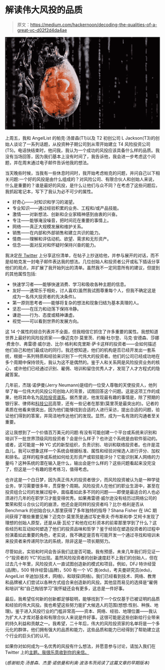 # 解读伟大风投的品质

> 原文：<https://medium.com/hackernoon/decoding-the-qualities-of-a-great-vc-d02f2d4da4ae>

![](img/8c23f9d4c86a65f43623fabd534cc179.png)

上周五，我和 AngelList 的帕克·汤普森(T1)以及 T2 初创公司 L Jackson(T3)的创始人谈论了一系列话题，从投资种子期公司到从零开始建立 T4 风险投资公司(T5)。电话快结束时，他问我，我认为一个成功的风投应该具备什么样的品质。我没有当场回答，因为我们基本上没有时间了，我告诉他，我会进一步考虑这个问题，并在周末通过电子邮件告诉他我的想法。

当天晚些时候，当我有一些休息时间时，我开始考虑帕克的问题，并问自己以下相关问题:一个好的风投是由什么组成的？对风险公司、有限合伙人和创始人来说，什么是重要的？谁是最好的风投，是什么让他们与众不同？在考虑了这些问题后，我抓起笔记本，写下了我认为必不可少的属性。

*   好奇心——对知识和学习的渴望。
*   专业知识——通过经验积累的业务、工程和/或产品技能。
*   激情——对新想法、创新和企业家精神感到由衷的兴奋。
*   专注——能够淹没噪音，把时间花在重要的事情上。
*   网络——真正大规模发展和维护关系。
*   销售——在内部和外部销售和建立共识的能力。
*   情商——理解和评估动机、欲望、需求和无形资产。
*   信念——面对反对和怀疑时保持兴奋的能力。

我决定[在 Twitter](https://twitter.com/schlaf/status/913886309562949633) 上分享这份清单，在帖子上抄送给他，并参与展开的对话，而不是给帕克发一封电子邮件表达我的想法。几位创始人和投资者公开或私下插话分享他们的观点，并扩展了我开始列出的清单。虽然我不一定同意所有的建议，但提到的其他属性包括:

*   快速学习者——能够快速消费、学习和吸收各种主题的信息。
*   友好——通常乐于相处，讨人喜欢(虽然我试图尊重每个人，但我不确定这是成为一名伟大投资者的先决条件)。
*   第一原则思考者——能够将复杂的想法和现象归结为基本真理的人。
*   坚忍——在压力和动荡下保持冷静。
*   谦逊——行为、态度或精神谦虚。
*   视觉——可以看到世界的发展方向。

这 14 个属性的综合列表并不全面，但我相信它抓住了许多重要的属性。我想知道世界上最好的风险投资家——像迈克尔·莫里茨、约翰·杜尔登、马克·安德森、莎娜·费舍尔、弗雷德·威尔逊、比尔·格利和克里斯·萨卡这样的投资者——会如何描述他们自己和他们最成功的同行。我还想知道，他们的机构是否已经开发出一套系统，根据一系列特质和经验来识别下一代伟大的投资者。他们的公司已经成功地在多个周期中保持领先，我认为这不是偶然的。鉴于人和关系网是风险投资业务的核心，或许他们已经通过识别、雇佣、培训和留住优秀人才，发现了人才方程式的隐藏答案。

几年前，杰瑞·诺伊曼(Jerry Neumann)是纽约一位受人尊敬的天使投资人，他列举了每一位伟大的风投公司创始人的背景，试图回答这个问题。这是这项工作的成果，他将其命名为[风险投资谱系](http://neuvc.com/labs/vcgenealogy/)。据杰里说，他发现最有趣的事情是，除了预期的银行家、律师和[科技公司](https://hackernoon.com/tagged/tech-company)高管，还有一些记者在那里(莫里茨是最突出的)。记者的素质在他看来很突出，因为他们能够找到合适的人进行采访，提出合适的问题，验证他们得到的答案，并简洁地传达他们的发现。显然，成为一名有效的沟通者至关重要。

这让我想到了一个价值百万美元的问题:有没有可能创建一个平台或系统来识别和培训下一批世界顶级风险投资者？会是什么样子？也许这个系统是由软件驱动的。或者，这可能是一种 YC 式的新型组织，负责识别、培训和联络投资者。也许是混血儿。我可以想象这样一个系统会根据标准、属性和经验对候选人进行评分、加权和排名。这样的程序或系统如何给无形资产或软技能评分？它能识别某人网络的力量吗？这种系统的潜在输入是什么，输出会是什么样的？这些问题看起来没完没了，但这是一个有趣的思考练习，值得考虑。

也许这是一个白日梦，因为真正伟大的投资者很少，而风险投资被认为是一种学徒业务，学习需要很多年，贯穿整个周期。风险投资人在他们的职业生涯中，甚至在投资组合公司的发展过程中，面临着如此多不同的问题——即使是最适合的人也必须进行几年的在职学习才能变得优秀。如果弗雷德·威尔逊没有经历过网络公司的繁荣和熨斗合伙公司的崩溃，他还会是同样的投资者吗？比尔·格利是否从 Benchmark 的创始合伙人那里获得了多年独特的指导？Shana Fisher 在 IAC 期间获得了哪些重要见解？迈克尔·莫里茨是通过写史蒂夫·乔布斯和李·艾柯卡发现了理想的创始人原型，还是从唐·瓦伦丁和他在红杉资本的前辈那里学到了什么？这些经历和互动如何塑造了他们的投资品味和哲学？鉴于经验在塑造投资者的过程中扮演着如此重要的角色，老实说，我不确定是否有可能开发一个通过寻找和培训未来投资者来传递阿尔法的系统，除非这是一项长期努力。

尽管如此，实验和时间会告诉我们这是否可能。我有预感，未来几年我们将见证一个“投资者的 YC”的出现。虽然风险投资者的创新速度赶不上我们的创始人，但在过去几十年里，风险投资人一直试图创造新的模式和项目。例如，DFJ 特许经营(品牌)，500 特许经营(品牌)，500 有一个 VC 类(edu)，考夫曼研究员(edu)，AngelList 辛迪加(技术，网络)，和球探(网络)。我们已经看到技术、网络、教育和品牌被人们尝试以各种方式组合来创造新的风投。其他显而易见的选择是“雇佣和培训”和“自己掏钱学习”我怀疑还会有更多，这总是一件好事。

最后，我希望任何新的创新都足够聪明，能够找到下一个仅仅基于已被证明的品质和经验的伟大风投。我也希望这些努力能扩大候选人的范围(想想:性别、种族、地理)。鉴于进入风投行业的门槛非常高——资本、网络、经验、地理位置——我认为扩大人才库对基金和有限合伙人来说是件好事。这很可能是这些创新给行业带来的持久利益和贡献之一。我希望，二十年后，伟大的风险投资家的名单将是一个多元化的群体，他们拥有强大的品质和能力，这些品质和能力已经得到了帮助建立这个行业的巨头们的认可。

如果你对如何成为一名优秀的风投有什么想法，并愿意参与讨论，请加入我们在 Twitter 上的[主题。我很乐意收到你的来信。](https://twitter.com/schlaf/status/913886309562949633)

(*感谢帕克·汤普森、杰里·诺依曼和利奥·波洛韦茨阅读了这篇文章的早期版本)*